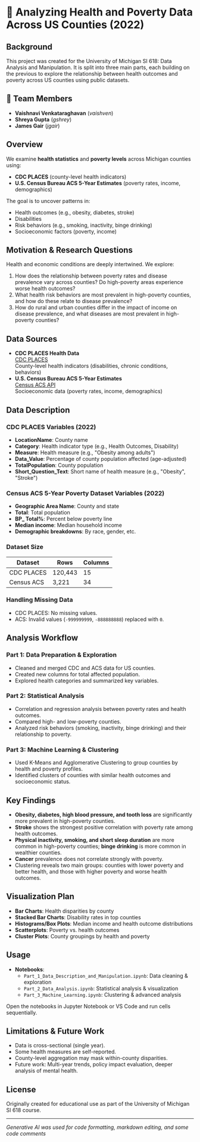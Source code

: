 # 🏥 Analyzing Health and Poverty Data Across US Counties (2022)

## Background
This project was created for the University of Michigan SI 618: Data Analysis and Manipulation. It is split into three main parts, each building on the previous to explore the relationship between health outcomes and poverty across US counties using public datasets.

## 👥 Team Members
- **Vaishnavi Venkataraghavan** (*vaishven*)
- **Shreya Gupta** (*gshrey*)
- **James Gair** (*jgair*)

## Overview
We examine **health statistics** and **poverty levels** across Michigan counties using:
- **CDC PLACES** (county-level health indicators)
- **U.S. Census Bureau ACS 5-Year Estimates** (poverty rates, income, demographics)

The goal is to uncover patterns in:
- Health outcomes (e.g., obesity, diabetes, stroke)
- Disabilities
- Risk behaviors (e.g., smoking, inactivity, binge drinking)
- Socioeconomic factors (poverty, income)

## Motivation & Research Questions
Health and economic conditions are deeply intertwined. We explore:
1. How does the relationship between poverty rates and disease prevalence vary across counties? Do high-poverty areas experience worse health outcomes?
2. What health risk behaviors are most prevalent in high-poverty counties, and how do these relate to disease prevalence?
3. How do rural and urban counties differ in the impact of income on disease prevalence, and what diseases are most prevalent in high-poverty counties?

## Data Sources
- **CDC PLACES Health Data**  
  [CDC PLACES](https://data.cdc.gov/500-Cities-Places/PLACES-Local-Data-for-Better-Health-County-Data-20/swc5-untb/about_data)  
  County-level health indicators (disabilities, chronic conditions, behaviors)
- **U.S. Census Bureau ACS 5-Year Estimates**  
  [Census ACS API](https://www.census.gov/data/developers/data-sets.html)  
  Socioeconomic data (poverty rates, income, demographics)

## Data Description

### CDC PLACES Variables (2022)
- **LocationName**: County name
- **Category**: Health indicator type (e.g., Health Outcomes, Disability)
- **Measure**: Health measure (e.g., "Obesity among adults")
- **Data_Value**: Percentage of county population affected (age-adjusted)
- **TotalPopulation**: County population
- **Short_Question_Text**: Short name of health measure (e.g., "Obesity", "Stroke")

### Census ACS 5-Year Poverty Dataset Variables (2022)
- **Geographic Area Name**: County and state
- **Total**: Total population
- **BP_ Total%**: Percent below poverty line
- **Median income**: Median household income
- **Demographic breakdowns**: By race, gender, etc.

### Dataset Size
| Dataset      | Rows    | Columns |
|--------------|---------|---------|
| CDC PLACES   | 120,443 | 15      |
| Census ACS   | 3,221   | 34      |

### Handling Missing Data
- CDC PLACES: No missing values.
- ACS: Invalid values (`-999999999`, `-888888888`) replaced with `0`.

## Analysis Workflow

### Part 1: Data Preparation & Exploration
- Cleaned and merged CDC and ACS data for US counties.
- Created new columns for total affected population.
- Explored health categories and summarized key variables.

### Part 2: Statistical Analysis
- Correlation and regression analysis between poverty rates and health outcomes.
- Compared high- and low-poverty counties.
- Analyzed risk behaviors (smoking, inactivity, binge drinking) and their relationship to poverty.

### Part 3: Machine Learning & Clustering
- Used K-Means and Agglomerative Clustering to group counties by health and poverty profiles.
- Identified clusters of counties with similar health outcomes and socioeconomic status.

## Key Findings

- **Obesity, diabetes, high blood pressure, and tooth loss** are significantly more prevalent in high-poverty counties.
- **Stroke** shows the strongest positive correlation with poverty rate among health outcomes.
- **Physical inactivity, smoking, and short sleep duration** are more common in high-poverty counties; **binge drinking** is more common in wealthier counties.
- **Cancer** prevalence does not correlate strongly with poverty.
- Clustering reveals two main groups: counties with lower poverty and better health, and those with higher poverty and worse health outcomes.

## Visualization Plan

- **Bar Charts**: Health disparities by county
- **Stacked Bar Charts**: Disability rates in top counties
- **Histograms/Box Plots**: Median income and health outcome distributions
- **Scatterplots**: Poverty vs. health outcomes
- **Cluster Plots**: County groupings by health and poverty

## Usage

- **Notebooks**:
  - `Part_1_Data_Description_and_Manipulation.ipynb`: Data cleaning & exploration
  - `Part_2_Data_Analysis.ipynb`: Statistical analysis & visualization
  - `Part_3_Machine_Learning.ipynb`: Clustering & advanced analysis

Open the notebooks in Jupyter Notebook or VS Code and run cells sequentially.

## Limitations & Future Work

- Data is cross-sectional (single year).
- Some health measures are self-reported.
- County-level aggregation may mask within-county disparities.
- Future work: Multi-year trends, policy impact evaluation, deeper analysis of mental health.

## License

Originally created for educational use as part of the University of Michigan SI 618 course.

---

*Generative AI was used for code formatting, markdown editing, and some code comments*